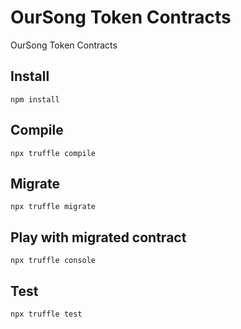 # OurSong Token Contracts

OurSong Token Contracts

## Install

```
npm install
```

## Compile

```
npx truffle compile
```

## Migrate

```
npx truffle migrate
```

## Play with migrated contract

```
npx truffle console
```

## Test

```
npx truffle test
```